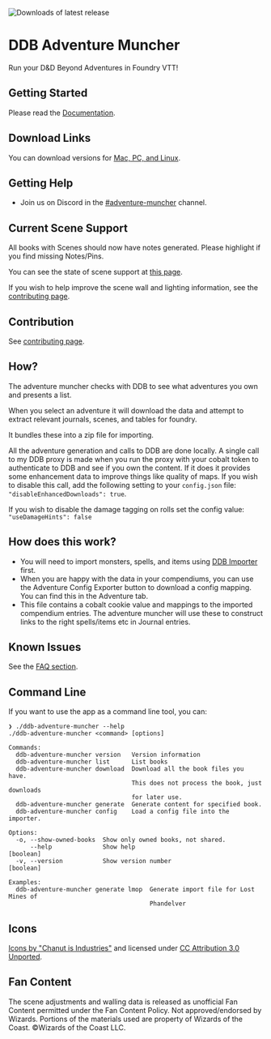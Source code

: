 ![Downloads of latest release](https://img.shields.io/github/downloads/MrPrimate/ddb-adventure-muncher/latest/total?label=Downloads%20of%20latest%20release&style=for-the-badge)

# DDB Adventure Muncher

Run your D&D Beyond Adventures in Foundry VTT!

## Getting Started

Please read the [Documentation](https://docs.ddb.mrprimate.co.uk/docs/adventure-muncher/overview).

## Download Links

You can download versions for [Mac, PC, and Linux](https://github.com/MrPrimate/ddb-adventure-muncher/releases/latest).

## Getting Help

* Join us on Discord in the [#adventure-muncher](https://discord.gg/ZZjxEBkqSH) channel.

## Current Scene Support

All books with Scenes should now have notes generated. Please highlight if you find missing Notes/Pins.

You can see the state of scene support at [this page](https://docs.ddb.mrprimate.co.uk/status.html).

If you wish to help improve the scene wall and lighting information, see the [contributing page](https://docs.ddb.mrprimate.co.uk/docs/adventure-muncher/contributing).

## Contribution

See [contributing page](https://docs.ddb.mrprimate.co.uk/docs/adventure-muncher/contributing).

## How?

The adventure muncher checks with DDB to see what adventures you own and presents a list.

When you select an adventure it will download the data and attempt to extract relevant journals, scenes, and tables for foundry.

It bundles these into a zip file for importing.

All the adventure generation and calls to DDB are done locally. A single call to my DDB proxy is made when you run the proxy with your cobalt token to authenticate to DDB and see if you own the content. If it does it provides some enhancement data to improve things like quality of maps. If you wish to disable this call, add the following setting to your `config.json` file: `"disableEnhancedDownloads": true`.

If you wish to disable the damage tagging on rolls set the config value: `"useDamageHints": false`

## How does this work?

* You will need to import monsters, spells, and items using [DDB Importer](https://foundryvtt.com/packages/ddb-importer/) first.
* When you are happy with the data in your compendiums, you can use the Adventure Config Exporter button to download a config mapping.
You can find this in the Adventure tab.
* This file contains a cobalt cookie value and mappings to the imported compendium entries.
The adventure muncher will use these to construct links to the right spells/items etc in Journal entries.

## Known Issues

See the [FAQ section](https://docs.ddb.mrprimate.co.uk/docs/faqs/adventure-muncher).

## Command Line

If you want to use the app as a command line tool, you can:

```shell
❯ ./ddb-adventure-muncher --help
./ddb-adventure-muncher <command> [options]

Commands:
  ddb-adventure-muncher version   Version information
  ddb-adventure-muncher list      List books
  ddb-adventure-muncher download  Download all the book files you have.
                                  This does not process the book, just downloads
                                  for later use.
  ddb-adventure-muncher generate  Generate content for specified book.
  ddb-adventure-muncher config    Load a config file into the importer.

Options:
  -o, --show-owned-books  Show only owned books, not shared.
      --help              Show help                                    [boolean]
  -v, --version           Show version number                          [boolean]

Examples:
  ddb-adventure-muncher generate lmop  Generate import file for Lost Mines of
                                       Phandelver
```

## Icons

[Icons by "Chanut is Industries"](https://dribbble.com/Chanut-is) and licensed under [CC Attribution 3.0 Unported](https://creativecommons.org/licenses/by/3.0/).

## Fan Content

The scene adjustments and walling data is released as unofficial Fan Content permitted under the Fan Content Policy.
Not approved/endorsed by Wizards.
Portions of the materials used are property of Wizards of the Coast. ©Wizards of the Coast LLC.

